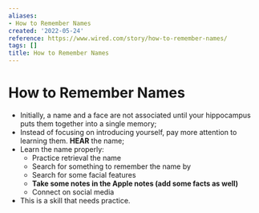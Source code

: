 ```yaml
---
aliases:
- How to Remember Names
created: '2022-05-24'
reference: https://www.wired.com/story/how-to-remember-names/
tags: []
title: How to Remember Names
---
```


# How to Remember Names

- Initially, a name and a face are not associated until your hippocampus puts them together into a single memory;
- Instead of focusing on introducing yourself, pay more attention to learning them. **HEAR** the name;
- Learn the name properly:
	- Practice retrieval the name
	- Search for something to remember the name by
	- Search for some facial features
	- **Take some notes in the Apple notes (add some facts as well)**
	- Connect on social media
- This is a skill that needs practice.